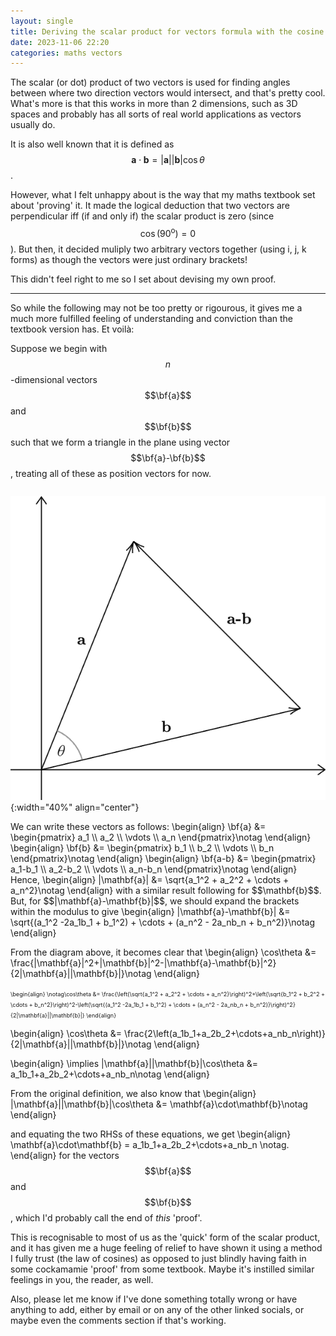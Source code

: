 ```yaml
---
layout: single
title: Deriving the scalar product for vectors formula with the cosine rule and Euclidean geometry
date: 2023-11-06 22:20
categories: maths vectors
---
```


The scalar (or dot) product of two vectors is used for finding angles between where two direction vectors would intersect, and that's pretty cool. What's more is that this works in more than 2 dimensions, such as 3D spaces and probably has all sorts of real world applications as vectors usually do.

It is also well known that it is defined as <span>$$\mathbf{a}\cdot\mathbf{b}=|\mathbf{a}||\mathbf{b}|\cos\theta$$</span>. 

However, what I felt unhappy about is the way that my maths textbook set about 'proving' it. It made the logical deduction that two vectors are perpendicular iff (if and only if) the scalar product is zero (since <span>$$\cos\left(90^\text{o}\right)=0$$</span>). But then, it decided muliply two arbitrary vectors together (using i, j, k forms) as though the vectors were just ordinary brackets! 

This didn't feel right to me so I set about devising my own proof.

---

So while the following may not be too pretty or rigourous, it gives me a much more fulfilled feeling of understanding and conviction than the textbook version has. Et voilà:

Suppose we begin with <span>$$n$$</span>-dimensional vectors <span>$$\bf{a}$$</span> and <span>$$\bf{b}$$</span> such that we form a triangle in the plane using vector <span>$$\bf{a}-\bf{b}$$</span>, treating all of these as position vectors for now.
<pre></pre>
![Planar position vectors: a, b, and a-b represented on coordinate axes](/assets/images/scalar-product-diagram.png){:width="40%" align="center"}
<div>
We can write these vectors as follows:
\begin{align}
\bf{a} &= \begin{pmatrix} a_1 \\ a_2 \\ \vdots \\ a_n \end{pmatrix}\notag
\end{align}
\begin{align}
\bf{b} &= \begin{pmatrix} b_1 \\ b_2 \\ \vdots \\ b_n \end{pmatrix}\notag
\end{align}
\begin{align}
\bf{a-b} &= \begin{pmatrix} a_1-b_1 \\ a_2-b_2 \\ \vdots \\ a_n-b_n \end{pmatrix}\notag
\end{align}
</div>
Hence,
\begin{align}
|\mathbf{a}| &= \sqrt{a_1^2 + a_2^2 + \cdots + a_n^2}\notag
\end{align}
with a similar result following for <span>$$\mathbf{b}$$</span>.
But, for <span>$$|\mathbf{a}-\mathbf{b}|$$</span>, we should expand the brackets within the modulus to give
\begin{align}
|\mathbf{a}-\mathbf{b}| &= \sqrt{(a_1^2 -2a_1b_1 + b_1^2) + \cdots + (a_n^2 - 2a_nb_n + b_n^2)}\notag
\end{align}

From the diagram above, it becomes clear that
\begin{align}
\cos\theta &= \frac{|\mathbf{a}|^2+|\mathbf{b}|^2-|\mathbf{a}-\mathbf{b}|^2}{2|\mathbf{a}||\mathbf{b}|}\notag
\end{align}

<span style="font-size:65%">
\begin{align}
\notag\cos\theta &= \frac{\left(\sqrt{a_1^2 + a_2^2 + \cdots + a_n^2}\right)^2+\left(\sqrt{b_1^2 + b_2^2 + \cdots + b_n^2}\right)^2-\left(\sqrt{(a_1^2 -2a_1b_1 + b_1^2) + \cdots + (a_n^2 - 2a_nb_n + b_n^2)}\right)^2}{2|\mathbf{a}||\mathbf{b}|}
\end{align}
</span>

\begin{align}
\cos\theta &= \frac{2\left(a_1b_1+a_2b_2+\cdots+a_nb_n\right)}{2|\mathbf{a}||\mathbf{b}|}\notag
\end{align}

\begin{align}
\implies |\mathbf{a}||\mathbf{b}|\cos\theta &= a_1b_1+a_2b_2+\cdots+a_nb_n\notag
\end{align}

From the original definition, we also know that
\begin{align}
|\mathbf{a}||\mathbf{b}|\cos\theta &= \mathbf{a}\cdot\mathbf{b}\notag
\end{align}

and equating the two RHSs of these equations, we get
\begin{align}
\mathbf{a}\cdot\mathbf{b} = a_1b_1+a_2b_2+\cdots+a_nb_n \notag.
\end{align}
for the vectors <span>$$\bf{a}$$</span> and <span>$$\bf{b}$$</span>, which I'd probably call the end of *this* 'proof'.

This is recognisable to most of us as the 'quick' form of the scalar product, and it has given me a huge feeling of relief to have shown it using a method I fully trust (the law of cosines) as opposed to just blindly having faith in some cockamamie 'proof' from some textbook. Maybe it's instilled similar feelings in you, the reader, as well.

Also, please let me know if I've done something totally wrong or have anything to add, either by email or on any of the other linked socials, or maybe even the comments section if that's working.